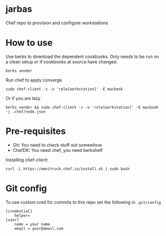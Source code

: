 # jarbas

Chef repo to provision and configure workstations

# How to use

Use berks to download the dependent cookbooks. Only needs to be run on a clean setup or if cookbooks at source have changed.

    berks vendor

Run chef to apply converge

    sudo chef-client -z -o 'role[workstation]' -E macbook

Or if you are lazy

    berks vendor && sudo chef-client -z -o 'role[workstation]' -E macbook -j .chef/node.json

# Pre-requisites

* Git: You need to check stuff out somewhow
* ChefDK: You need chef, you need berkshelf

Installing chef-client:

    curl -L https://omnitruck.chef.io/install.sh | sudo bash

# Git config

To use custom cred for commits to this repo set the following in `.git/config`

    [credential]
        helper=
    [user]
	    name = your name
	    email = your@email.com
